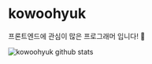 # kowoohyuk

프론트엔드에 관심이 많은 프로그래머 입니다! 👋

![kowoohyuk github stats](https://github-readme-stats.vercel.app/api?username=kowoohyuk&show_icons=true)
